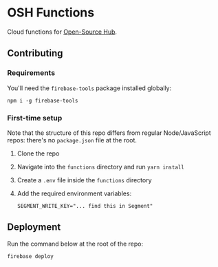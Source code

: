 # OSH Functions

Cloud functions for [Open-Source Hub](https://github.com/Codesee-io/opensourcehub).

## Contributing

### Requirements

You'll need the `firebase-tools` package installed globally:

```
npm i -g firebase-tools
```

### First-time setup

Note that the structure of this repo differs from regular Node/JavaScript repos: there's no `package.json` file at the root.

1. Clone the repo
2. Navigate into the `functions` directory and run `yarn install`
3. Create a `.env` file inside the `functions` directory
4. Add the required environment variables:

   ```
   SEGMENT_WRITE_KEY="... find this in Segment"
   ```

## Deployment

Run the command below at the root of the repo:

```
firebase deploy
```
